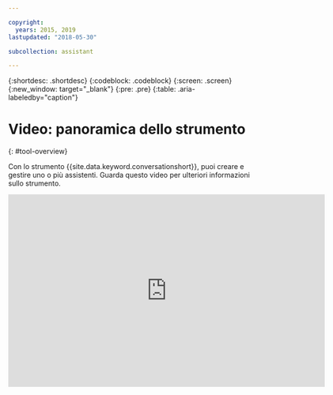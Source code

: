 ```yaml
---

copyright:
  years: 2015, 2019
lastupdated: "2018-05-30"

subcollection: assistant

---
```


{:shortdesc: .shortdesc}
{:codeblock: .codeblock}
{:screen: .screen}
{:new_window: target="_blank"}
{:pre: .pre}
{:table: .aria-labeledby="caption"}

# Video: panoramica dello strumento 
{: #tool-overview}

Con lo strumento {{site.data.keyword.conversationshort}}, puoi creare e gestire uno o più assistenti. Guarda questo video per ulteriori informazioni sullo strumento.

<p>
  <div class="embed-responsive embed-responsive-16by9">
    <iframe class="embed-responsive-item" id="youtubeplayer" title="Panoramica dello strumento Watson Assistant" type="text/html" width="640" height="390" src="https://www.youtube.com/embed/h-u-5f8fZtc?rel=0" frameborder="0" webkitallowfullscreen mozallowfullscreen allowfullscreen> </iframe>
  </div>
</p>
